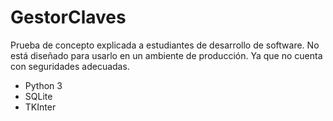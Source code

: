 # GestorClaves


Prueba de concepto explicada a estudiantes de desarrollo de software. No está diseñado para usarlo en un ambiente de producción. Ya que no cuenta con seguridades adecuadas.



* Python 3
* SQLite
* TKInter
